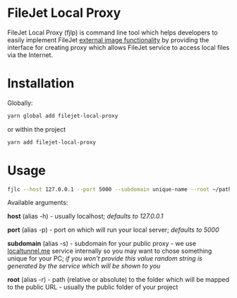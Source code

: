 # FileJet Local Proxy

FileJet Local Proxy (fjlp) is command line tool which helps developers to easily implement FileJet [external image functionality](https://filejet.io/api-reference/url-pattern) by providing the interface for creating proxy which allows FileJet service to access local files via the Internet.

# Installation

Globally:

```bash
yarn global add filejet-local-proxy
```

or within the project

```bash
yarn add filejet-local-proxy
```

# Usage

```bash
fjlc --host 127.0.0.1 --port 5000 --subdomain unique-name --root ~/path/to/your/project/public/folder
```

Available arguments:

**host** (alias -h) - usually localhost; _defaults to 127.0.0.1_

**port** (alias -p) - port on which will run your local server; _defaults to 5000_

**subdomain** (alias -s) - subdomain for your public proxy - we use [localtunnel.me](https://localtunnel.me) service internally so you may want to chose something unique for your PC; _if you won't provide this value random string is generated by the service which will be shown to you_

**root** (alias -r) - path (relative or absolute) to the folder which will be mapped to the public URL - usually the public folder of your project
